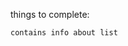 things to complete:
<!-- functionality for add item button
    -quantity
    -unit -->

<!-- delete item switch?
    click button to create select multiple items to delete
        add functionality for deleting items -->
<!-- 
settings modal for list:
    contains delete list -->
    contains info about list

<!-- Logout button styling -->
<!-- List item info styling -->

<!-- Adjust signup method to include name
    -adjust auth store to include name
    -fix registration controller add-on -->

<!-- Stay logged in using saved information in async storage -->